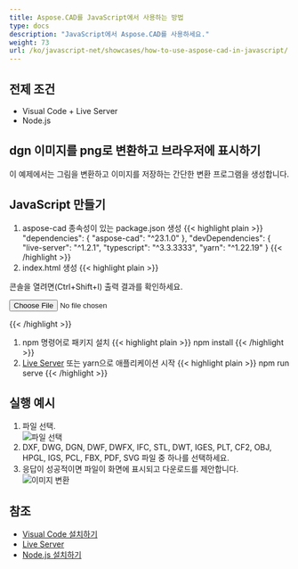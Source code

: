 ```yaml
---
title: Aspose.CAD를 JavaScript에서 사용하는 방법
type: docs
description: "JavaScript에서 Aspose.CAD를 사용하세요."
weight: 73
url: /ko/javascript-net/showcases/how-to-use-aspose-cad-in-javascript/
---
```


## 전제 조건
- Visual Code + Live Server
- Node.js

## dgn 이미지를 png로 변환하고 브라우저에 표시하기

이 예제에서는 그림을 변환하고 이미지를 저장하는 간단한 변환 프로그램을 생성합니다.

## JavaScript 만들기

1. aspose-cad 종속성이 있는 package.json 생성
{{< highlight plain >}}
"dependencies": {
    "aspose-cad": "^23.1.0"
  },
 "devDependencies": {
    "live-server": "^1.2.1",
    "typescript": "^3.3.3333",
    "yarn": "^1.22.19"
  }
{{< /highlight >}}
1. index.html 생성
{{< highlight plain >}}
<!DOCTYPE html>
콘솔을 열려면(Ctrl+Shift+I) 출력 결과를 확인하세요.

<script src="./node_modules/aspose-cad/dotnet.js"></script>
<script type="module" src="./node_modules/aspose-cad/es2015/index-js.js"></script>

<body>
	<input id="file" type="file">
	<img id="image" />
</body>

<script>
window.onload = async function () {
	document.querySelector('input').addEventListener('change', function() {
      var reader = new FileReader();
      reader.onload = function() {
      
          var arrayBuffer = this.result;
          var array = new Uint8Array(arrayBuffer);
          
		  //파일 형식 가져오기
		  fileFormat = Aspose.CAD.Image.getFileFormat(array);
          console.log(fileFormat);
		  
		  // 로드
		  file = Aspose.CAD.Image.load(array);
          console.log(file);
		  
		  // 저장
		  exportedFilePromise = Aspose.CAD.Image.save(array, new Aspose.CAD.PngOptions());
		  exportedFilePromise.then(exportedFile => {
			console.log(exportedFile);
			
			var urlCreator = window.URL || window.webkitURL;
			var blob = new Blob([exportedFile], { type: 'application/octet-stream' });
            var imageUrl = urlCreator.createObjectURL(blob);
            document.querySelector("#image").src = imageUrl;
		  });
      }
	  
      reader.readAsArrayBuffer(this.files[0]);
    }, 
	false);
};
</script>
{{< /highlight >}}

1. npm 명령어로 패키지 설치
{{< highlight plain >}}
npm install
{{< /highlight >}}
1. [Live Server](https://marketplace.visualstudio.com/items?itemName=ritwickdey.LiveServer/) 또는 yarn으로 애플리케이션 시작
{{< highlight plain >}}
npm run serve
{{< /highlight >}}

## 실행 예시

1. 파일 선택.<br>
![파일 선택](/_assets/javascript-net/javascript-net/choose-file.png)<br>
1. DXF, DWG, DGN, DWF, DWFX, IFC, STL, DWT, IGES, PLT, CF2, OBJ, HPGL, IGS, PCL, FBX, PDF, SVG 파일 중 하나를 선택하세요.
1. 응답이 성공적이면 파일이 화면에 표시되고 다운로드를 제안합니다.<br>
![이미지 변환](/_assets/javascript-net/javascript-net/convert-image.png)<br>
## 참조

- [Visual Code 설치하기](https://code.visualstudio.com/)
- [Live Server](https://marketplace.visualstudio.com/items?itemName=ritwickdey.LiveServer/)
- [Node.js 설치하기](https://nodejs.org/en/)
